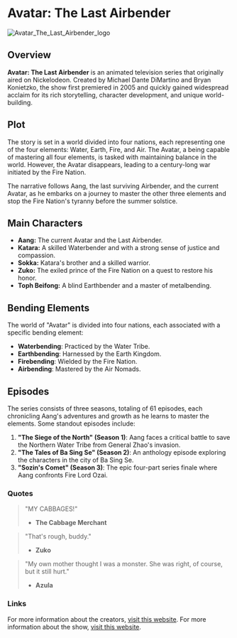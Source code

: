 # Avatar: The Last Airbender

![Avatar_The_Last_Airbender_logo](https://github.com/REinMAnzo/app-dev/assets/150532716/c42dbb95-7c2b-4a34-b817-249fe2bd7356)

## Overview

**Avatar: The Last Airbender** is an animated television series that originally aired on Nickelodeon. Created by Michael Dante DiMartino and Bryan Konietzko, the show first premiered in 2005 and quickly gained widespread acclaim for its rich storytelling, character development, and unique world-building.

## Plot

The story is set in a world divided into four nations, each representing one of the four elements: Water, Earth, Fire, and Air. The Avatar, a being capable of mastering all four elements, is tasked with maintaining balance in the world. However, the Avatar disappears, leading to a century-long war initiated by the Fire Nation.

The narrative follows Aang, the last surviving Airbender, and the current Avatar, as he embarks on a journey to master the other three elements and stop the Fire Nation's tyranny before the summer solstice.

## Main Characters

- **Aang:** The current Avatar and the Last Airbender.
- **Katara:** A skilled Waterbender and with a strong sense of justice and compassion.
- **Sokka:** Katara's brother and a skilled warrior.
- **Zuko:** The exiled prince of the Fire Nation on a quest to restore his honor.
- **Toph Beifong:** A blind Earthbender and a master of metalbending.

## Bending Elements

The world of "Avatar" is divided into four nations, each associated with a specific bending element:

- **Waterbending**: Practiced by the Water Tribe.
- **Earthbending**: Harnessed by the Earth Kingdom.
- **Firebending**: Wielded by the Fire Nation.
- **Airbending**: Mastered by the Air Nomads.

## Episodes

The series consists of three seasons, totaling of 61 episodes, each chronicling Aang's adventures and growth as he learns to master the elements. Some standout episodes include:

1. **"The Siege of the North" (Season 1)**: Aang faces a critical battle to save the Northern Water Tribe from General Zhao's invasion.
2. **"The Tales of Ba Sing Se" (Season 2)**: An anthology episode exploring the characters in the city of Ba Sing Se.
3. **"Sozin's Comet" (Season 3)**: The epic four-part series finale where Aang confronts Fire Lord Ozai.

### Quotes

> "MY CABBAGES!"
> - **The Cabbage Merchant**

> "That's rough, buddy."
> - **Zuko**

> "My own mother thought I was a monster. She was right, of course, but it still hurt."
> - **Azula**

### Links

For more information about the creators, [visit this website](https://www.nickanimation.com/content/avatar-the-last-air-bender/).
For more information about the show, [visit this website](https://avatar.fandom.com/wiki/Avatar:_The_Last_Airbender).
